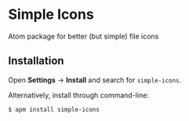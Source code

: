 # Simple Icons

Atom package for better (but simple) file icons

## Installation
Open **Settings** → **Install** and search for `simple-icons`.

Alternatively, install through command-line:

```sh
$ apm install simple-icons
```
